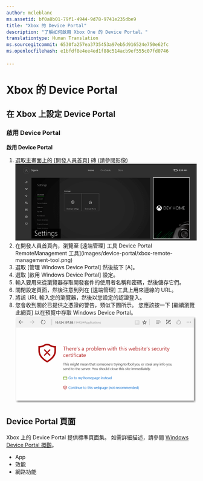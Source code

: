 ```yaml
---
author: mcleblanc
ms.assetid: bf0a8b01-79f1-4944-9d78-9741e235dbe9
title: "Xbox 的 Device Portal"
description: "了解如何啟用 Xbox One 的 Device Portal。"
translationtype: Human Translation
ms.sourcegitcommit: 6530fa257ea3735453a97eb5d916524e750e62fc
ms.openlocfilehash: e1bfdf8e4ee4ed1f88c514acb9ef555c07fd0746

---
```

# Xbox 的 Device Portal


## 在 Xbox 上設定 Device Portal

### 啟用 Device Portal

**啟用 Device Portal**

1. 選取主畫面上的 \[開發人員首頁\] 磚 (請參閱影像)  
![Device Portal 開發人員首頁](images/device-portal/xbox-dev-home-tile.png)
2. 在開發人員首頁內，瀏覽至 \[遠端管理\] 工具 Device Portal RemoteManagement 工具](images/device-portal/xbox-remote-management-tool.png)
3. 選取 \[管理 Windows Device Portal\] 然後按下 \[A\]。
4. 選取 \[啟用 Windows Device Portal\] 設定。
5. 輸入要用來從瀏覽器存取開發套件的使用者名稱和密碼，然後儲存它們。
6. 關閉設定頁面，然後注意到列在 \[遠端管理\] 工具上用來連線的 URL。
7. 將該 URL 輸入您的瀏覽器，然後以您設定的認證登入。
8. 您會收到關於已提供之憑證的警告，類似下圖所示。 您應該按一下 \[繼續瀏覽此網頁\] 以在預覽中存取 Windows Device Portal。
![Device Portal 憑證錯誤](images/device-portal/xbox-certificate-error.png)

## Device Portal 頁面

Xbox 上的 Device Portal 提供標準頁面集。 如需詳細描述，請參閱 [Windows Device Portal 概觀](device-portal.md)。

- App
- 效能
- 網路功能



<!--HONumber=Jun16_HO4-->


